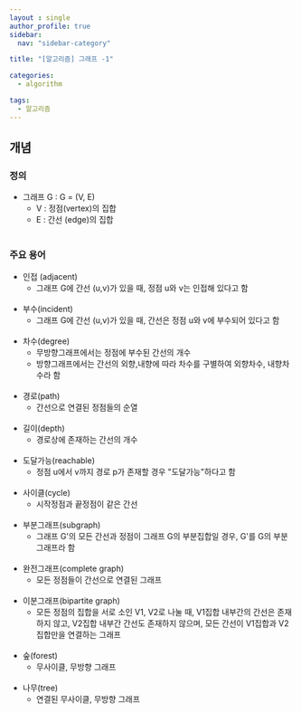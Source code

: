 ```yaml
---
layout : single
author_profile: true
sidebar: 
  nav: "sidebar-category"

title: "[알고리즘] 그래프 -1"

categories:
  - algorithm

tags:
  - 알고리즘
---
```


## 개념
### 정의
- 그래프 G : G = (V, E)<br>
	- V : 정점(vertex)의 집합<br>
	- E : 간선 (edge)의 집합<br><br>

### 주요 용어
- 인접 (adjacent)<br>
	- 그래프 G에 간선 (u,v)가 있을 때, 정점 u와 v는 인접해 있다고  함<br><br>
- 부수(incident)<br>
	- 그래프 G에 간선 (u,v)가 있을 때, 간선은 정점 u와 v에 부수되어 있다고 함 <br><br> 
- 차수(degree)<br>
	- 무방향그래프에서는 정점에 부수된 간선의 개수  <br>
	- 방향그래프에서는 간선의 외향,내향에 따라 차수를 구별하여 외향차수, 내향차수라 함<br><br>
- 경로(path)<br>
	- 간선으로 연결된 정점들의 순열  <br><br>
- 길이(depth)  <br>
	- 경로상에 존재하는 간선의 개수  <br><br>
- 도달가능(reachable)<br>
	- 정점 u에서 v까지 경로 p가 존재할 경우 "도달가능"하다고 함  <br><br>
- 사이클(cycle)  <br>
	- 시작정점과 끝정점이 같은 간선  <br><br>
- 부분그래프(subgraph)  <br>
	- 그래프 G'의 모든 간선과 정점이 그래프 G의 부분집합일 경우, G'를 G의 부분그래프라 함<br><br>
- 완전그래프(complete graph)  <br>
	- 모든 정점들이 간선으로 연결된 그래프<br><br>
- 이분그래프(bipartite graph)  <br>
	- 모든 정점의 집합을 서로 소인 V1, V2로 나눌 때, V1집합 내부간의 간선은 존재하지 않고, V2집합 내부간 간선도 존재하지 않으며, 모든 간선이 V1집합과 V2집합만을 연결하는 그래프  <br><br>
- 숲(forest)  <br>
	- 무사이클, 무방향 그래프  <br><br>
- 나무(tree)  <br>
	- 연결된 무사이클, 무방향 그래프<br><br>
